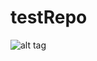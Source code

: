testRepo
=======
![alt tag](http://i.praktikdelosvet.ru/u/b2/22a4b495b5a35605c7b70e76e81a8d/+/cHJha3Rpa2RlbG9zdmV0LnJ1!PURCHASED-ELANON.jpg)
